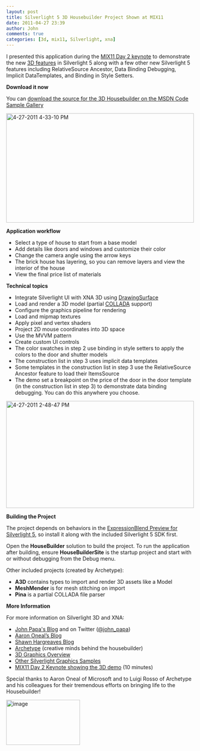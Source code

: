 ```yaml
---
layout: post
title: Silverlight 5 3D Housebuilder Project Shown at MIX11
date: 2011-04-27 23:39
author: John
comments: true
categories: [3d, mix11, Silverlight, xna]
---
```

<p>I presented this application during the <a href="http://channel9.msdn.com/Events/MIX/MIX11/KEY02?#time=91m49s">MIX11 Day 2 keynote</a> to demonstrate the new <a href="http://channel9.msdn.com/events/MIX/MIX11/MED06">3D features</a> in Silverlight 5 along with a few other new Silverlight 5 features including RelativeSource Ancestor, Data Binding Debugging, Implicit DataTemplates, and Binding in Style Setters.  <p><strong>Download it now</strong> <p>You can <a href="http://code.msdn.microsoft.com/3D-Housebuilder-demo-from-def4af04">download the source for the 3D Housebuilder on the MSDN Code Sample Gallery</a> <p><a href="http://images.johnpapa.net/wp-content/uploads/media/Windows-Live-Writer/aaa366b4a831_E59C/4-27-2011%204-33-10%20PM_4.png"><img style="background-image: none; border-bottom: 0px; border-left: 0px; padding-left: 0px; padding-right: 0px; display: inline; border-top: 0px; border-right: 0px; padding-top: 0px" title="4-27-2011 4-33-10 PM" border="0" alt="4-27-2011 4-33-10 PM" src="http://images.johnpapa.net/wp-content/uploads/media/Windows-Live-Writer/aaa366b4a831_E59C/4-27-2011%204-33-10%20PM_thumb_1.png" width="504" height="293"></a> <p><strong>Application workflow</strong> <ul> <li>Select a type of house to start from a base model  <li>Add details like doors and windows and customize their color  <li>Change the camera angle using the arrow keys  <li>The brick house has layering, so you can remove layers and view the interior of the house  <li>View the final price list of materials </li></ul> <p><strong>Technical topics</strong> <ul> <li>Integrate Silverlight UI with XNA 3D using <a href="http://msdn.microsoft.com/en-us/library/system.windows.controls.drawingsurface(v=vs.96).aspx">DrawingSurface</a> <li>Load and render a 3D model (partial <a href="https://collada.org/mediawiki/index.php/COLLADA_-_Digital_Asset_and_FX_Exchange_Schema">COLLADA</a> support)  <li>Configure the graphics pipeline for rendering  <li>Load and mipmap textures  <li>Apply pixel and vertex shaders  <li>Project 2D mouse coordinates into 3D space  <li>Use the MVVM pattern  <li>Create custom UI controls </li> <li>The color swatches in step 2 use binding in style setters to apply the colors to the door and shutter models</li> <li>The construction list in step 3 uses implicit data templates</li> <li>Some templates in the construction list in step 3 use the RelativeSource Ancestor feature to load their ItemsSource</li> <li>The demo set a breakpoint on the price of the door in the door template (in the construction list in step 3) to demonstrate data binding debugging. You can do this anywhere you choose.</li></ul> <p><a href="http://images.johnpapa.net/wp-content/uploads/media/Windows-Live-Writer/aaa366b4a831_E59C/4-27-2011%202-48-47%20PM_5.png"><img style="background-image: none; border-bottom: 0px; border-left: 0px; padding-left: 0px; padding-right: 0px; display: inline; border-top: 0px; border-right: 0px; padding-top: 0px" title="4-27-2011 2-48-47 PM" border="0" alt="4-27-2011 2-48-47 PM" src="http://images.johnpapa.net/wp-content/uploads/media/Windows-Live-Writer/aaa366b4a831_E59C/4-27-2011%202-48-47%20PM_thumb_1.png" width="504" height="287"></a></p> <p><strong>Building the Project</strong> <p>The project depends on behaviors in the <a href="http://www.microsoft.com/downloads/en/details.aspx?FamilyID=22feb67c-4f65-4ced-97cf-5f8ada296445&amp;displaylang=en">ExpressionBlend Preview for Silverlight 5</a>, so install it along with the included Silverlight 5 SDK first. <p>Open the <strong>HouseBuilder</strong> solution to build the project. To run the application after building, ensure <strong>HouseBuilderSite</strong> is the startup project and start with or without debugging from the Debug menu. <p>Other included projects (created by Archetype): <ul> <li><strong>A3D</strong> contains types to import and render 3D assets like a Model  <li><strong>MeshMender</strong> is for mesh stitching on import  <li><strong>Pina</strong> is a partial COLLADA file parser </li></ul> <p><strong>More Information</strong> <p>For more information on Silverlight 3D and XNA: <ul> <li><a href="http://johnpapa.net">John Papa's Blog</a> and on Twitter (<a href="http://twitter.com/john_papa">@john_papa</a>)  <li><a href="http://aarononeal.info/">Aaron Oneal’s Blog</a> <li><a href="http://blogs.msdn.com/b/shawnhar/">Shawn Hargreaves Blog</a> <li><a href="http://www.archetype-inc.com/">Archetype</a> (creative minds behind the housebuilder)  <li><a href="http://msdn.microsoft.com/en-us/library/gg197424(v=XNAGameStudio.35).aspx">3D Graphics Overview</a> <li><a href="http://code.msdn.microsoft.com/site/search?f%5B0%5D.Type=Topic&amp;f%5B0%5D.Value=Graphics%20and%203D&amp;f%5B0%5D.Text=Graphics%20and%203D&amp;f%5B1%5D.Type=Technology&amp;f%5B1%5D.Value=Silverlight">Other Silverlight Graphics Samples</a> <li><a href="http://channel9.msdn.com/Events/MIX/MIX11/KEY02?#time=91m49s">MIX11 Day 2 Keynote showing the 3D demo</a> (10 minutes)</li></ul>     <p>Special thanks to Aaron Oneal of Microsoft and to Luigi Rosso of Archetype and his colleagues for their tremendous efforts on bringing life to the Housebuilder!</p> <p><a href="http://www.archetype-inc.com/"><img style="background-image: none; border-bottom: 0px; border-left: 0px; padding-left: 0px; padding-right: 0px; display: inline; border-top: 0px; border-right: 0px; padding-top: 0px" title="image" border="0" alt="image" src="http://images.johnpapa.net/wp-content/uploads/media/Windows-Live-Writer/aaa366b4a831_E59C/image_3.png" width="198" height="121"></a></p>

